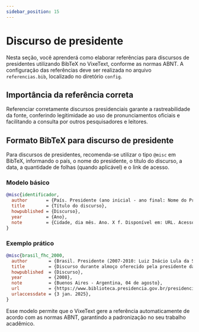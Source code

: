 ```yaml
---
sidebar_position: 15
---
```


# Discurso de presidente

Nesta seção, você aprenderá como elaborar referências para discursos de presidentes utilizando BibTeX no VixeText, conforme as normas ABNT. A configuração das referências deve ser realizada no arquivo `referencias.bib`, localizado no diretório `config`.

## Importância da referência correta

Referenciar corretamente discursos presidenciais garante a rastreabilidade da fonte, conferindo legitimidade ao uso de pronunciamentos oficiais e facilitando a consulta por outros pesquisadores e leitores.

## Formato BibTeX para discurso de presidente

Para discursos de presidentes, recomenda-se utilizar o tipo `@misc` em BibTeX, informando o país, o nome do presidente, o título do discurso, a data, a quantidade de folhas (quando aplicável) e o link de acesso.

### Modelo básico

```bibtex
@misc{identificador,
  author       = {País. Presidente (ano inicial - ano final: Nome do Presidente)},
  title        = {Título do discurso},
  howpublished = {Discurso},
  year         = {Ano},
  note         = {Cidade, dia mês. Ano. X f. Disponível em: URL. Acesso em: data de acesso},
}
```

### Exemplo prático

```bibtex
@misc{brasil_fhc_2000,
  author        = {Brasil. Presidente (2007-2010: Luiz Inácio Lula da Silva)},
  title         = {Discurso durante almoço oferecido pela presidente da Argentina, Cristina Fernández de Kirchner},
  howpublished  = {Discurso},
  year          = {2008},
  note          = {Buenos Aires - Argentina, 04 de agosto},
  url           = {https://www.biblioteca.presidencia.gov.br/presidencia/ex-presidentes/luiz-inacio-lula-da-silva/discursos/2o-mandato/2008/04-08-2008-discurso-do-presidente-da-republica-luiz-inacio-lula-da-silva-durante-almoco-oferecido-pela-presidente-da-argentina-cristina-fernandez-de-kirchner/view},
  urlaccessdate = {3 jan. 2025},
}
```

Esse modelo permite que o VixeText gere a referência automaticamente de acordo com as normas ABNT, garantindo a padronização no seu trabalho acadêmico.
